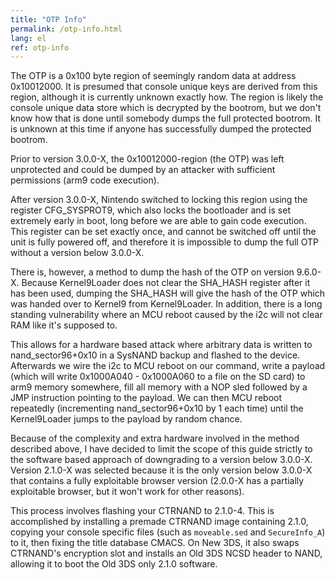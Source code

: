```yaml
---
title: "OTP Info"
permalink: /otp-info.html
lang: el
ref: otp-info
---
```


The OTP is a 0x100 byte region of seemingly random data at address 0x10012000. It is presumed that console unique keys are derived from this region, although it is currently unknown exactly how. The region is likely the console unique data store which is decrypted by the bootrom, but we don't know how that is done until somebody dumps the full protected bootrom. It is unknown at this time if anyone has successfully dumped the protected bootrom.

Prior to version 3.0.0-X, the 0x10012000-region (the OTP) was left unprotected and could be dumped by an attacker with sufficient permissions (arm9 code execution).

After version 3.0.0-X, Nintendo switched to locking this region using the register CFG_SYSPROT9, which also locks the bootloader and is set extremely early in boot, long before we are able to gain code execution. This register can be set exactly once, and cannot be switched off until the unit is fully powered off, and therefore it is impossible to dump the full OTP without a version below 3.0.0-X.

There is, however, a method to dump the hash of the OTP on version 9.6.0-X. Because Kernel9Loader does not clear the SHA_HASH register after it has been used, dumping the SHA_HASH will give the hash of the OTP which was handed over to Kernel9 from Kernel9Loader. In addition, there is a long standing vulnerability where an MCU reboot caused by the i2c will not clear RAM like it's supposed to.

This allows for a hardware based attack where arbitrary data is written to nand_sector96+0x10 in a SysNAND backup and flashed to the device. Afterwards we wire the i2c to MCU reboot on our command, write a payload (which will write 0x1000A040 - 0x1000A060 to a file on the SD card) to arm9 memory somewhere, fill all memory with a NOP sled followed by a JMP instruction pointing to the payload. We can then MCU reboot repeatedly (incrementing nand_sector96+0x10 by 1 each time) until the Kernel9Loader jumps to the payload by random chance.

Because of the complexity and extra hardware involved in the method described above, I have decided to limit the scope of this guide strictly to the software based approach of downgrading to a version below 3.0.0-X. Version 2.1.0-X was selected because it is the only version below 3.0.0-X that contains a fully exploitable browser version (2.0.0-X has a partially exploitable browser, but it won't work for other reasons).

This process involves flashing your CTRNAND to 2.1.0-4. This is accomplished by installing a premade CTRNAND image containing 2.1.0, copying your console specific files (such as `moveable.sed` and `SecureInfo_A`) to it, then fixing the title database CMACS. On New 3DS, it also swaps CTRNAND's encryption slot and installs an Old 3DS NCSD header to NAND, allowing it to boot the Old 3DS only 2.1.0 software.
